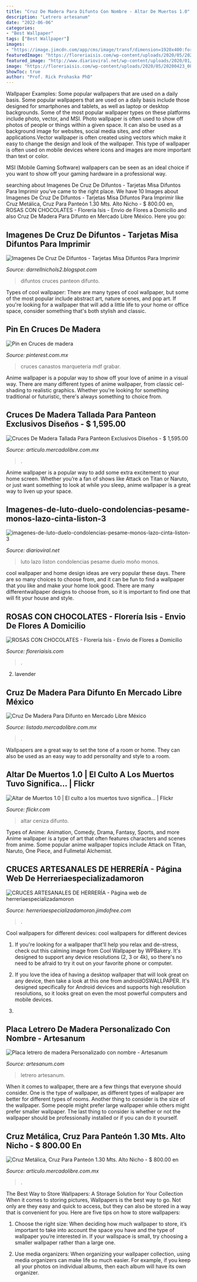 ```yaml
---
title: "Cruz De Madera Para Difunto Con Nombre - Altar De Muertos 1.0"
description: "Letrero artesanum"
date: "2022-06-06"
categories:
- "Best Wallpaper"
tags: ["Best Wallpaper"]
images:
- "https://image.jimcdn.com/app/cms/image/transf/dimension=1920x400:format=jpg/path/s5d2a8ac3865bc82d/image/i7cdf7f9ec1206d1e/version/1612743636/image.jpg"
featuredImage: "https://floreriaisis.com/wp-content/uploads/2020/05/20200423_085825-scaled-e1588636126514.jpg"
featured_image: "http://www.diarioviral.net/wp-content/uploads/2020/01/imagenes-de-luto-duelo-condolencias-pesame-monos-lazo-cinta-liston-3.jpg"
image: "https://floreriaisis.com/wp-content/uploads/2020/05/20200423_085825-scaled-e1588636126514.jpg"
ShowToc: true
author: "Prof. Rick Prohaska PhD"
---
```



Wallpaper Examples: Some popular wallpapers that are used on a daily basis.
Some popular wallpapers that are used on a daily basis include those designed for smartphones and tablets, as well as laptop or desktop backgrounds. Some of the most popular wallpaper types on these platforms include photo, vector, and MSI. 
Photo wallpaper is often used to show off photos of people or things within a given space. It can also be used as a background image for websites, social media sites, and other applications.Vector wallpaper is often created using vectors which make it easy to change the design and look of the wallpaper. This type of wallpaper is often used on mobile devices where icons and images are more important than text or color. 

MSI (Mobile Gaming Software) wallpapers can be seen as an ideal choice if you want to show off your gaming hardware in a professional way.

	

		
searching about Imagenes De Cruz De Difuntos - Tarjetas Misa Difuntos Para Imprimir you've came to the right place. We have 10 Images about Imagenes De Cruz De Difuntos - Tarjetas Misa Difuntos Para Imprimir like Cruz Metálica, Cruz Para Panteón 1.30 Mts. Alto Nicho - $ 800.00 en, ROSAS CON CHOCOLATES - Florería Isis - Envio de Flores a Domicilio and also Cruz De Madera Para Difunto en Mercado Libre México. Here you go:
		
    
## Imagenes De Cruz De Difuntos - Tarjetas Misa Difuntos Para Imprimir

<img loading=lazy src="https://http2.mlstatic.com/cruces-de-madera-tallada-para-panteon-exclusivos-disenos-D_NQ_NP_963918-MLM27980510603_082018-F.jpg" onerror="this.onerror=null;this.src='https://tse1.mm.bing.net/th?id=OIP.0HCmxZ-WJtWGeL3DvcPBAgHaJ4&amp;pid=15.1';" alt="Imagenes De Cruz De Difuntos - Tarjetas Misa Difuntos Para Imprimir">

_Source: darrellnichols2.blogspot.com_

>difuntos cruces panteon difunto. 

	

Types of cool wallpaper:
There are many types of cool wallpaper, but some of the most popular include abstract art, nature scenes, and pop art. If you're looking for a wallpaper that will add a little life to your home or office space, consider something that's both stylish and classic.

    
## Pin En Cruces De Madera

<img loading=lazy src="https://i.pinimg.com/736x/b4/ef/86/b4ef86388ae15121682e9b860198ca83.jpg" onerror="this.onerror=null;this.src='https://tse4.mm.bing.net/th?id=OIP.aLegRocz_nwcm_fljoa4DAAAAA&amp;pid=15.1';" alt="Pin en Cruces de madera">

_Source: pinterest.com.mx_

>cruces canastos marqueteria mdf grabar. 

	

Anime wallpaper is a popular way to show off your love of anime in a visual way. There are many different types of anime wallpaper, from classic cel-shading to realistic graphics. Whether you're looking for something traditional or futuristic, there's always something to choice from.

    
## Cruces De Madera Tallada Para Panteon Exclusivos Diseños - $ 1,595.00

<img loading=lazy src="https://http2.mlstatic.com/cruces-de-madera-tallada-para-panteon-exclusivos-disenos-D_NQ_NP_691401-MLM27980461434_082018-F.jpg" onerror="this.onerror=null;this.src='https://tse4.mm.bing.net/th?id=OIP.C-CVqICGPUtKkytc-dFnJwHaJ4&amp;pid=15.1';" alt="Cruces De Madera Tallada Para Panteon Exclusivos Diseños - $ 1,595.00">

_Source: articulo.mercadolibre.com.mx_

>. 

	

Anime wallpaper is a popular way to add some extra excitement to your home screen. Whether you’re a fan of shows like Attack on Titan or Naruto, or just want something to look at while you sleep, anime wallpaper is a great way to liven up your space.

    
## Imagenes-de-luto-duelo-condolencias-pesame-monos-lazo-cinta-liston-3

<img loading=lazy src="http://www.diarioviral.net/wp-content/uploads/2020/01/imagenes-de-luto-duelo-condolencias-pesame-monos-lazo-cinta-liston-3.jpg" onerror="this.onerror=null;this.src='https://tse1.mm.bing.net/th?id=OIP.JIFvE1GBN1N2p8CmN3QUUAHaHa&amp;pid=15.1';" alt="imagenes-de-luto-duelo-condolencias-pesame-monos-lazo-cinta-liston-3">

_Source: diarioviral.net_

>luto lazo liston condolencias pesame duelo moño monos. 

	

cool wallpaper and home design ideas are very popular these days. There are so many choices to choose from, and it can be fun to find a wallpaper that you like and make your home look good. There are many differentwallpaper designs to choose from, so it is important to find one that will fit your house and style.

    
## ROSAS CON CHOCOLATES - Florería Isis - Envio De Flores A Domicilio

<img loading=lazy src="https://floreriaisis.com/wp-content/uploads/2020/05/20200423_085825-scaled-e1588636126514.jpg" onerror="this.onerror=null;this.src='https://tse4.mm.bing.net/th?id=OIP.9CRKoq-9NczMJV42f81cIAHaKl&amp;pid=15.1';" alt="ROSAS CON CHOCOLATES - Florería Isis - Envio de Flores a Domicilio">

_Source: floreriaisis.com_

>. 

	

2. lavender 

    
## Cruz De Madera Para Difunto En Mercado Libre México

<img loading=lazy src="https://http2.mlstatic.com/D_Q_NP_229915-MLM25349389849_022017-H.jpg" onerror="this.onerror=null;this.src='https://tse1.mm.bing.net/th?id=OIP.NpXv4tMmJJWM7tyhppsxsgAAAA&amp;pid=15.1';" alt="Cruz De Madera Para Difunto en Mercado Libre México">

_Source: listado.mercadolibre.com.mx_

>. 

	

Wallpapers are a great way to set the tone of a room or home. They can also be used as an easy way to add personality and style to a room.

    
## Altar De Muertos 1.0 | El Culto A Los Muertos Tuvo Significa… | Flickr

<img loading=lazy src="https://c1.staticflickr.com/1/31/58872227_2bb101cfa4_b.jpg" onerror="this.onerror=null;this.src='https://tse2.mm.bing.net/th?id=OIP.T_uRaij2E2U_AY_4TbkrzQHaJ4&amp;pid=15.1';" alt="Altar de Muertos 1.0 | El culto a los muertos tuvo significa… | Flickr">

_Source: flickr.com_

>altar ceniza difunto. 

	

Types of Anime: Animation, Comedy, Drama, Fantasy, Sports, and more
Anime wallpaper is a type of art that often features characters and scenes from anime. Some popular anime wallpaper topics include Attack on Titan, Naruto, One Piece, and Fullmetal Alchemist.

    
## CRUCES ARTESANALES DE HERRERÍA - Página Web De Herreriaespecializadamoron

<img loading=lazy src="https://image.jimcdn.com/app/cms/image/transf/dimension=1920x400:format=jpg/path/s5d2a8ac3865bc82d/image/i7cdf7f9ec1206d1e/version/1612743636/image.jpg" onerror="this.onerror=null;this.src='https://tse4.mm.bing.net/th?id=OIP.1yvr4bDaBuyZNS6hnjn9UgAAAA&amp;pid=15.1';" alt="CRUCES ARTESANALES DE HERRERÍA - Página web de herreriaespecializadamoron">

_Source: herreriaespecializadamoron.jimdofree.com_

>. 

	

Cool wallpapers for different devices:
cool wallpapers for different devices 

1. If you're looking for a wallpaper that'll help you relax and de-stress, check out this calming image from Cool Wallpaper by WPBakery. It's designed to support any device resolutions (2, 3 or 4k), so there's no need to be afraid to try it out on your favorite phone or computer.

2. If you love the idea of having a desktop wallpaper that will look great on any device, then take a look at this one from androidOSWALLPAPER. It's designed specifically for Android devices and supports high resolution resolutions, so it looks great on even the most powerful computers and mobile devices.

3.

    
## Placa Letrero De Madera Personalizado Con Nombre - Artesanum

<img loading=lazy src="https://www.artesanum.com/content/upi/4/21184/4/2877fb7826ef15f.jpg" onerror="this.onerror=null;this.src='https://tse4.mm.bing.net/th?id=OIP.WCy_nRYDdUd8ElgpBIFvPwHaFj&amp;pid=15.1';" alt="Placa letrero de madera Personalizado con nombre - Artesanum">

_Source: artesanum.com_

>letrero artesanum. 

	

When it comes to wallpaper, there are a few things that everyone should consider. One is the type of wallpaper, as different types of wallpaper are better for different types of rooms. Another thing to consider is the size of the wallpaper. Some people might prefer large wallpaper while others might prefer smaller wallpaper. The last thing to consider is whether or not the wallpaper should be professionally installed or if you can do it yourself.

    
## Cruz Metálica, Cruz Para Panteón 1.30 Mts. Alto Nicho - $ 800.00 En

<img loading=lazy src="https://http2.mlstatic.com/S_679515-MLM25262599187_012017-O.jpg" onerror="this.onerror=null;this.src='https://tse4.mm.bing.net/th?id=OIP.fS-M9zrpN82Sbwq2deuwugAAAA&amp;pid=15.1';" alt="Cruz Metálica, Cruz Para Panteón 1.30 Mts. Alto Nicho - $ 800.00 en">

_Source: articulo.mercadolibre.com.mx_

>. 

	

The Best Way to Store Wallpapers: A Storage Solution for Your Collection
When it comes to storing pictures, Wallpapers is the best way to go. Not only are they easy and quick to access, but they can also be stored in a way that is convenient for you. Here are five tips on how to store wallpapers:
1) Choose the right size: When deciding how much wallpaper to store, it’s important to take into account the space you have and the type of wallpaper you’re interested in. If your wallspace is small, try choosing a smaller wallpaper rather than a large one.

2) Use media organizers: When organizing your wallpaper collection, using media organizers can make life so much easier. For example, if you keep all your photos on individual albums, then each album will have its own organizer.


